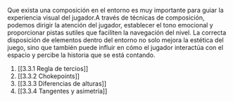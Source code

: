 
Que exista una composición en el entorno es muy importante para guiar la experiencia visual del jugador.A través de técnicas de composición, podemos dirigir la atención del jugador, establecer el tono emocional y proporcionar pistas sutiles que faciliten la navegación del nivel. La correcta disposición de elementos dentro del entorno no solo mejora la estética del juego, sino que también puede influir en cómo el jugador interactúa con el espacio y percibe la historia que se está contando.

1. [[3.3.1 Regla de tercios]]
2. [[3.3.2 Chokepoints]]
3. [[3.3.3 Diferencias de alturas]]
4. [[3.3.4 Tangentes y asimetría]]